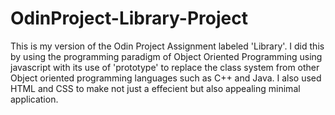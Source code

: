 # OdinProject-Library-Project
This is my version of the Odin Project Assignment labeled 'Library'. I did this by using the programming paradigm of Object Oriented Programming using javascript with its use of 'prototype' to replace the class system from other Object oriented programming languages such as C++ and Java. I also used HTML and CSS to make not just a effecient but also appealing minimal application. 
